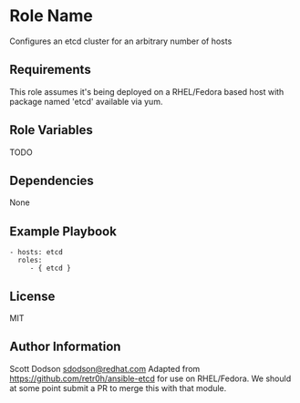 Role Name
=========

Configures an etcd cluster for an arbitrary number of hosts

Requirements
------------

This role assumes it's being deployed on a RHEL/Fedora based host with package
named 'etcd' available via yum.

Role Variables
--------------

TODO

Dependencies
------------

None

Example Playbook
----------------

    - hosts: etcd
      roles:
         - { etcd }

License
-------

MIT

Author Information
------------------

Scott Dodson <sdodson@redhat.com>
Adapted from https://github.com/retr0h/ansible-etcd for use on RHEL/Fedora. We
should at some point submit a PR to merge this with that module.
